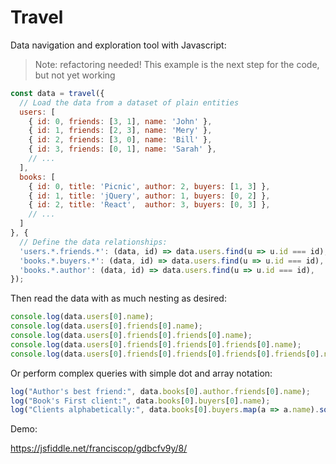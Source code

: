 # Travel

Data navigation and exploration tool with Javascript:

> Note: refactoring needed! This example is the next step for the code, but not yet working

```js
const data = travel({
  // Load the data from a dataset of plain entities
  users: [
    { id: 0, friends: [3, 1], name: 'John' },
    { id: 1, friends: [2, 3], name: 'Mery' },
    { id: 2, friends: [3, 0], name: 'Bill' },
    { id: 3, friends: [0, 1], name: 'Sarah' },
    // ...
  ],
  books: [
    { id: 0, title: 'Picnic', author: 2, buyers: [1, 3] },
    { id: 1, title: 'jQuery', author: 1, buyers: [0, 2] },
    { id: 2, title: 'React',  author: 3, buyers: [0, 3] },
    // ...
  ]
}, {
  // Define the data relationships:
  'users.*.friends.*': (data, id) => data.users.find(u => u.id === id),
  'books.*.buyers.*': (data, id) => data.users.find(u => u.id === id),
  'books.*.author': (data, id) => data.users.find(u => u.id === id),
});
```

Then read the data with as much nesting as desired:

```js
console.log(data.users[0].name);
console.log(data.users[0].friends[0].name);
console.log(data.users[0].friends[0].friends[0].name);
console.log(data.users[0].friends[0].friends[0].friends[0].name);
console.log(data.users[0].friends[0].friends[0].friends[0].friends[0].name);
```

Or perform complex queries with simple dot and array notation:

```js
log("Author's best friend:", data.books[0].author.friends[0].name);
log("Book's First client:", data.books[0].buyers[0].name);
log("Clients alphabetically:", data.books[0].buyers.map(a => a.name).sort());
```


Demo:

https://jsfiddle.net/franciscop/gdbcfv9y/8/
